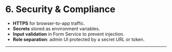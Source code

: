 # 6. Security & Compliance

- **HTTPS** for browser-to-app traffic.
- **Secrets** stored as environment variables.
- **Input validation** in Form Service to prevent injection.
- **Role separation**: admin UI protected by a secret URL or token.

---
